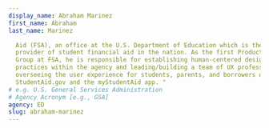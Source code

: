 ```yaml
---
display_name: Abraham Marinez
first_name: Abraham
last_name: Marinez

  Aid (FSA), an office at the U.S. Department of Education which is the largest
  provider of student financial aid in the nation. As the first Product Design
  Group at FSA, he is responsible for establishing human-centered design
  practices within the agency and leading/building a team of UX professionals
  overseeing the user experience for students, parents, and borrowers on
  StudentAid.gov and the myStudentAid app. "
# e.g. U.S. General Services Administration
# Agency Acronym [e.g., GSA]
agency: ED
slug: abraham-marinez
---
```

